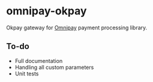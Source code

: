 # omnipay-okpay
Okpay gateway for [Omnipay](https://github.com/thephpleague/omnipay) payment processing library.

## To-do
- Full documentation
- Handling all custom parameters
- Unit tests